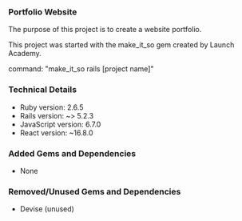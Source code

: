 ### Portfolio Website

The purpose of this project is to create a website portfolio.

This project was started with the make_it_so gem created by Launch Academy.

command: "make_it_so rails [project name]"

### Technical Details
* Ruby version: 2.6.5
* Rails version: ~> 5.2.3
* JavaScript version: 6.7.0
* React version: ~16.8.0

### Added Gems and Dependencies
* None

### Removed/Unused Gems and Dependencies
* Devise (unused)
